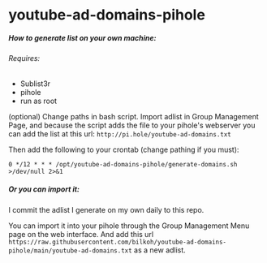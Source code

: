 
# youtube-ad-domains-pihole

##### How to generate list on your own machine:
###### Requires:
- Sublist3r
- pihole
- run as root

(optional) Change paths in bash script.
Import adlist in Group Management Page, and because the script adds the file to your pihole's webserver you can add the list at this url: `http://pi.hole/youtube-ad-domains.txt`

Then add the following to your crontab (change pathing if you must):
~~~
0 */12 * * * /opt/youtube-ad-domains-pihole/generate-domains.sh >/dev/null 2>&1
~~~

##### Or you can import it:
I commit the adlist I generate on my own daily to this repo.

You can import it into your pihole through the Group Management Menu page on the web interface. And add this url `https://raw.githubusercontent.com/bilkoh/youtube-ad-domains-pihole/main/youtube-ad-domains.txt` as a new adlist.
